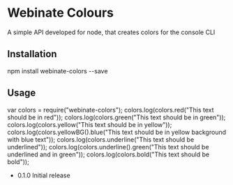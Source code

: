 Webinate Colours
=========

A simple API developed for node, that creates colors for the console CLI

## Installation

  npm install webinate-colors --save
  
## Usage

  var colors = require("webinate-colors");
  colors.log(colors.red("This text should be in red"));
  colors.log(colors.green("This text should be in green"));
  colors.log(colors.yellow("This text should be in yellow"));
  colors.log(colors.yellowBG().blue("This text should be in yellow background with blue text"));
  colors.log(colors.underline("This text should be underlined"));
  colors.log(colors.underline().green("This text should be underlined and in green"));
  colors.log(colors.bold("This text should be bold"));
  
* 0.1.0 Initial release
